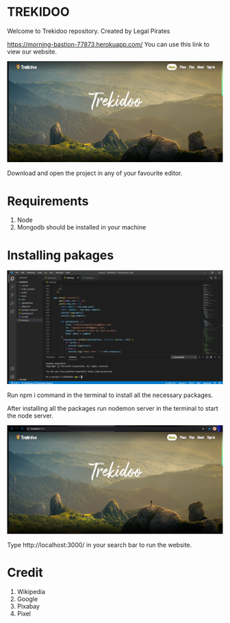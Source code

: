 # TREKIDOO
Welcome to Trekidoo repository. Created by Legal Pirates

https://morning-bastion-77873.herokuapp.com/ You can use this link to view our website.

![Homepageimage](readMeImg/Screenshot43.png)

Download and open the project in any of your favourite editor.

# Requirements

1. Node
2. Mongodb should be installed in your machine 
 

# Installing pakages

![Terminal](readMeImg/Screenshot45.png)

Run npm i command in the terminal to install all the necessary packages.

After installing all the packages run nodemon server in the terminal to start the node server. 

![Localhost](readMeImg/Screenshot48.png)

Type http://localhost:3000/ in your search bar to run the website. 

# Credit

1. Wikipedia
2. Google
3. Pixabay
4. Pixel
